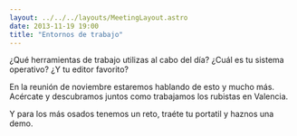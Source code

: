 ```yaml
---
layout: ../../../layouts/MeetingLayout.astro
date: 2013-11-19 19:00
title: "Entornos de trabajo"
---
```


¿Qué herramientas de trabajo utilizas al cabo del día? ¿Cuál es tu sistema operativo? ¿Y tu editor favorito?

En la reunión de noviembre estaremos hablando de esto y mucho más. Acércate y descubramos juntos como trabajamos los rubistas en Valencia.

Y para los más osados tenemos un reto, traéte tu portatil y haznos una demo.
